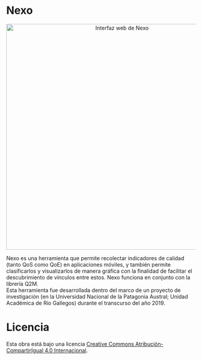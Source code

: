 # Nexo
<p align="center">
  <img src="https://i.imgur.com/yhM1E3y.png" alt="Interfaz web de Nexo" width="600">
</p>
Nexo es una herramienta que permite recolectar indicadores de calidad (tanto QoS como QoE) en aplicaciones móviles, y también permite clasificarlos y visualizarlos de manera gráfica con la finalidad de facilitar el descubrimiento de vínculos entre estos. Nexo funciona en conjunto con la librería Q2M.<br/>
Esta herramienta fue desarrollada dentro del marco de un proyecto de investigación (en la Universidad Nacional de la Patagonia Austral; Unidad Académica de Río Gallegos) durante el transcurso del año 2019.

# Licencia
Esta obra está bajo una licencia [Creative Commons Atribución-CompartirIgual 4.0 Internacional](http://creativecommons.org/licenses/by-sa/4.0/).
